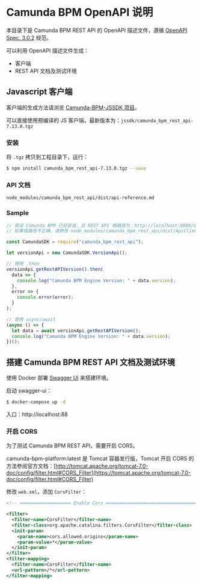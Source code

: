 # Camunda BPM OpenAPI 说明

本目录下是 Camunda BPM REST API 的 OpenAPI 描述文件，遵循 [OpenAPI Spec. 3.0.2](https://swagger.io/docs/specification/about/) 规范。

可以利用 OpenAPI 描述文件生成：

- 客户端
- REST API 文档及测试环境



## Javascript 客户端

客户端的生成方法请浏览 [Camunda-BPM-JSSDK 项目](https://github.com/hustrlee/camunda-bpm-jssdk)。

可以直接使用预编译的 JS 客户端，最新版本为：`jssdk/camunda_bpm_rest_api-7.13.0.tgz`



### 安装

将 `.tgz` 拷贝到工程目录下，运行：

```bash
$ npm install camunda_bpm_rest_api-7.13.0.tgz --save
```



### API 文档

`node_modules/camunda_bpm_rest_api/dist/api-reference.md`



### Sample

```javascript
// 假设 Camunda BPM 已经安装，且 REST API 根路径为：http://localhost:8080/engine-rest
// 如果根路径不正确，请修改 node_modules/camunda_bpm_rest_api/dist/ApiClient.js 中的 basePath

const CamundaSDK = require("camunda_bpm_rest_api");

let versionApi = new CamundaSDK.VersionApi();

// 使用 .then
versionApi.getRestAPIVersion().then(
  data => {
    console.log("Camunda BPM Engine Version: " + data.version);
  },
  error => {
    console.error(error);
  }
);

// 使用 async/await
(async () => {
  let data = await versionApi.getRestAPIVersion();
  console.log("Camunda BPM Engine Version: " + data.version);
})();
```



## 搭建 Camunda BPM REST API 文档及测试环境

使用 Docker 部署 [Swagger UI](https://swagger.io/tools/swagger-ui/) 来搭建环境。

启动 swagger-ui：

```bash
$ docker-compose up -d
```

入口：http://localhost:88



### 开启 CORS

为了测试 Camunda BPM REST API，需要开启 CORS。

camunda-bpm-platform:latest 是 Tomcat 容器发行版，Tomcat 开启 CORS 的方法参阅官方文档：[http://tomcat.apache.org/tomcat-7.0-doc/config/filter.html#CORS_Filter](https://tomcat.apache.org/tomcat-7.0-doc/config/filter.html#CORS_Filter)

修改 `web.xml`，添加 `CorsFilter`：

```xml
<!-- =================== Enable Cors ================================== -->

<filter>
  <filter-name>CorsFilter</filter-name>
  <filter-class>org.apache.catalina.filters.CorsFilter</filter-class>
  <init-param>
    <param-name>cors.allowed.origins</param-name>
    <param-value>*</param-value>
  </init-param>
</filter>
<filter-mapping>
  <filter-name>CorsFilter</filter-name>
  <url-pattern>/*</url-pattern>
</filter-mapping>
```

